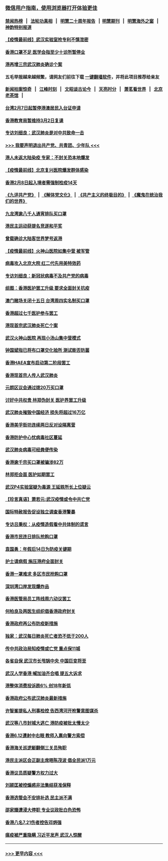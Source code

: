 ### [微信用户指南，使用浏览器打开体验更佳](https://github.com/gfw-breaker/banned-news1/blob/master/indexes/wechat-guide.md?t=0)
#### [禁闻热榜](热点新闻.md?t=0)  &nbsp;&nbsp;|&nbsp;&nbsp; [法轮功真相](https://github.com/gfw-breaker/truth/blob/master/README.md?t=0) &nbsp;&nbsp;|&nbsp;&nbsp; [明慧二十周年报告](https://github.com/gfw-breaker/mh-reports/blob/master/README.md?t=0) &nbsp;&nbsp;|&nbsp;&nbsp;[明慧期刊](https://github.com/gfw-breaker/mh-qikan) &nbsp;&nbsp;|&nbsp;&nbsp; [明慧海外之窗](https://github.com/gfw-breaker/mh-news/blob/master/README.md?t=0) &nbsp;&nbsp;|&nbsp;&nbsp; [神韵特别报道](https://github.com/gfw-breaker/mh-news/blob/master/shenyun.md?t=0)
#### [【疫情最前线】武汉实验室抢专利不慎泄密](../pages/nsc415/n11850310.md?t=02072002) 
#### [香港口罩不足 医学会指至少十诊所暂停业](../pages/nsc415/n11850301.md?t=02072002) 
#### [港再增三宗武汉肺炎确诊个案](../pages/nsc415/n11850328.md?t=02072002) 
#### 五毛举报越来越频繁，请网友们前往下载 [一键翻墙软件](https://github.com/gfw-breaker/ssr-accounts)，并将此项目推荐给亲友
#### [新闻拍案惊奇](https://github.com/gfw-breaker/banned-news1/blob/master/pages/link4.md) &nbsp;&nbsp;|&nbsp;&nbsp; [江峰时刻](https://github.com/gfw-breaker/banned-news1/blob/master/pages/link4.md) &nbsp;&nbsp;|&nbsp;&nbsp; [文昭谈古论今](https://github.com/gfw-breaker/banned-news1/blob/master/pages/link4.md) &nbsp;&nbsp;|&nbsp;&nbsp; [天亮时分](https://github.com/gfw-breaker/banned-news1/blob/master/pages/link4.md) &nbsp;&nbsp;|&nbsp;&nbsp; [萧茗看世界](https://github.com/gfw-breaker/banned-news1/blob/master/pages/link4.md) &nbsp;&nbsp;|&nbsp;&nbsp; [北京老茶馆](https://github.com/gfw-breaker/banned-news1/blob/master/pages/link4.md) &nbsp;&nbsp;|&nbsp;&nbsp; 
#### [台湾2月7日起暂停港澳居民入台证申请](../pages/nsc415/n11850304.md?t=02072002) 
#### [香港教育局暂维持3月2日复课](../pages/nsc415/n11850260.md?t=02072002) 
#### [专访刘细良：武汉肺炎是对中共致命一击](../pages/nsc415/n11849934.md?t=02072002) 
#### [>>> 我要声明退出共产党、共青团、少年队 <<<](https://github.com/begood0513/goodnews/blob/master/quit/letter.md) 
#### [港人未返大陆染疫 专家：不封关恐本地爆发](../pages/nsc415/n11848021.md?t=02072002) 
#### [【疫情最前线】北京复兴医院爆发群体感染](../pages/nsc415/n11847626.md?t=02072002) 
#### [香港2月8日起入境者需强制检疫14天](../pages/nsc415/n11847658.md?t=02072002) 
#### [《九评共产党》](https://github.com/begood0513/9ping.md/blob/master/README.md) &nbsp;|&nbsp; [《解体党文化》](../../../../jtdwh.md/blob/master/README.md)  &nbsp;|&nbsp; [《共产主义的终极目的》](../../../../gczydzjmd.md/blob/master/README.md) &nbsp;|&nbsp; [《魔鬼在统治我们的世界》](../../../../mgztzwmdsj.md/blob/master/README.md) 
#### [九龙湾逾八千人通宵排队买口罩](../pages/nsc415/n11847647.md?t=02072002) 
#### [港民主运动获提名竞逐和平奖](../pages/nsc415/n11847633.md?t=02072002) 
#### [曾载确诊大陆客世界梦号返港](../pages/nsc415/n11847608.md?t=02072002) 
#### [【疫情最前线】火神山医院如集中营 被军管](../pages/nsc415/n11847524.md?t=02072002) 
#### [病毒攻入北京大院 红二代先用美特效药](../pages/nsc415/n11847427.md?t=02072002) 
#### [专访刘细良：新冠状病毒不及共产党的病毒](../pages/nsc415/n11847164.md?t=02072002) 
#### [组图：香港医护罢工升级 要求全面封关抗疫](../pages/nsc415/n11844107.md?t=02072002) 
#### [澳门赌场关闭十五日 台湾周四实名制买口罩](../pages/nsc415/n11845083.md?t=02072002) 
#### [香港超过七千医护参与罢工](../pages/nsc415/n11845051.md?t=02072002) 
#### [港现首宗武汉肺炎死亡个案](../pages/nsc415/n11844998.md?t=02072002) 
#### [武汉火神山医院 再现小汤山集中营模式](../pages/nsc415/n11844763.md?t=02072002) 
#### [钟国斌指已将布口罩交化验所 测试能否防菌](../pages/nsc415/n11842783.md?t=02072002) 
#### [香港HAEA宣布启动第二阶段罢工](../pages/nsc415/n11842723.md?t=02072002) 
#### [香港现首宗人传人武汉肺炎](../pages/nsc415/n11842766.md?t=02072002) 
#### [元朗区议会通过拨20万买口罩](../pages/nsc415/n11842754.md?t=02072002) 
#### [讨好中共权贵 林郑伪封关 医护界罢工升级](../pages/nsc415/n11842359.md?t=02072002) 
#### [武汉肺炎摧毁中国经济 损失将超过16万亿](../pages/nsc415/n11839723.md?t=02072002) 
#### [香港美孚街坊连续两日反对设隔离营](../pages/nsc415/n11839962.md?t=02072002) 
#### [香港防护中心忧病毒社区蔓延](../pages/nsc415/n11839933.md?t=02072002) 
#### [武汉肺炎病毒可经粪便传染](../pages/nsc415/n11839939.md?t=02072002) 
#### [香港逾千宗买口罩被骗涉82万](../pages/nsc415/n11839914.md?t=02072002) 
#### [林郑拒会面 医护如期罢工](../pages/nsc415/n11839892.md?t=02072002) 
#### [武汉P4实验室疑为毒源 王延轶所长上位疑云](../pages/nsc415/n11835543.md?t=02072002) 
#### [【珍言真语】萧若元:武汉疫情或令中共亡党](../pages/nsc415/n11829394.md?t=02072002) 
#### [国际特赦报告促设独立调查香港警暴](../pages/nsc415/n11833845.md?t=02072002) 
#### [专访吕秉权：从疫情造假看中共体制的谎言](../pages/nsc415/n11833813.md?t=02072002) 
#### [香港市民连日排队抢购口罩](../pages/nsc415/n11833794.md?t=02072002) 
#### [袁国勇：年假后14日为防疫关键期](../pages/nsc415/n11831088.md?t=02072002) 
#### [护士请病假 施压港府全面封关](../pages/nsc415/n11831030.md?t=02072002) 
#### [香港一罩难求 多区市民抢购口罩](../pages/nsc415/n11831002.md?t=02072002) 
#### [深圳湾口岸发现爆炸品](../pages/nsc415/n11828802.md?t=02072002) 
#### [香港医管局员工阵线周六动议罢工](../pages/nsc415/n11828762.md?t=02072002) 
#### [何柏良及两医生组织倡香港政府封关](../pages/nsc415/n11828749.md?t=02072002) 
#### [香港政府再公布防疫新措施](../pages/nsc415/n11828716.md?t=02072002) 
#### [独家：武汉每日肺炎死亡者恐不低于200人](../pages/nsc415/n11828240.md?t=02072002) 
#### [传中共政治局知疫情或亡党 重点保11城](../pages/nsc415/n11828145.md?t=02072002) 
#### [各省自保 武汉市长甩锅中央 中国巨变将至](../pages/nsc415/n11828021.md?t=02072002) 
#### [武汉人学香港 喊加油齐合唱 提五大诉求](../pages/nsc415/n11827046.md?t=02072002) 
#### [港整体消费投诉跌6% 创18年新低](../pages/nsc415/n11817280.md?t=02072002) 
#### [香港政府公布武汉肺炎最新措施](../pages/nsc415/n11817152.md?t=02072002) 
#### [许智峯提私人刑事检控 告西湾河开枪警意图谋杀](../pages/nsc415/n11817132.md?t=02072002) 
#### [武汉等八市封城大逃亡 港防疫被批太慢太少](../pages/nsc415/n11817058.md?t=02072002) 
#### [香港6.12遭射中右眼 教师入禀向警方索偿](../pages/nsc415/n11814678.md?t=02072002) 
#### [香港海关巡逻艇翻侧三关员殉职](../pages/nsc415/n11814604.md?t=02072002) 
#### [港民主派区会正副主席晤陈茂波 倡全民派1万元](../pages/nsc415/n11814582.md?t=02072002) 
#### [香港议员质疑警方权力过大](../pages/nsc415/n11814560.md?t=02072002) 
#### [刘颕匡被控煽惑非法集结获准保释](../pages/nsc415/n11811727.md?t=02072002) 
#### [香港选管会不安排补选 民主派不满](../pages/nsc415/n11811691.md?t=02072002) 
#### [邵家臻遭浸大停职 专业议政批白色恐怖](../pages/nsc415/n11811670.md?t=02072002) 
#### [香港八名7.21伤者控告邓炳强](../pages/nsc415/n11811623.md?t=02072002) 
#### [瘟疫被严重隐瞒 习近平发声 武汉人惊醒](../pages/nsc415/n11811186.md?t=02072002) 

----
#### [ >>> 更早内容 <<< ](../indexes/nsc415-earlier.md)
